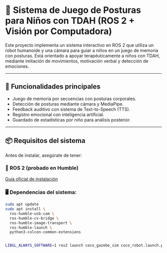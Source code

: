 # 🤖 Sistema de Juego de Posturas para Niños con TDAH (ROS 2 + Visión por Computadora)

Este proyecto implementa un sistema interactivo en ROS 2 que utiliza un robot humanoide y una cámara para guiar a niños en un juego de memoria con posturas. Está orientado a apoyar terapéuticamente a niños con TDAH, mediante imitación de movimientos, motivación verbal y detección de emociones.

---

## 🚀 Funcionalidades principales

- Juego de memoria por secuencias con posturas corporales.
- Detección de posturas mediante cámara y MediaPipe.
- Feedback auditivo con sistema de Text-to-Speech (TTS).
- Registro emocional con inteligencia artificial.
- Guardado de estadísticas por niño para análisis posterior.

---

## 📦 Requisitos del sistema

Antes de instalar, asegúrate de tener:

### 🔧 ROS 2 (probado en Humble)

[Guía oficial de instalación](https://docs.ros.org/en/humble/Installation.html)

### 🖥️ Dependencias del sistema:

```bash
sudo apt update
sudo apt install \
  ros-humble-usb-cam \
  ros-humble-cv-bridge \
  ros-humble-image-transport \
  ros-humble-launch \
  python3-colcon-common-extensions


LIBGL_ALWAYS_SOFTWARE=1 ros2 launch coco_gazebo_sim coco_robot.launch.py